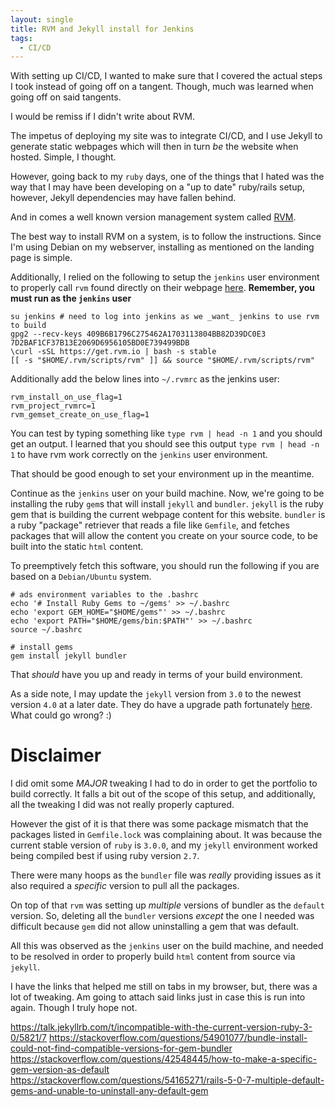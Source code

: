 ```yaml
---
layout: single
title: RVM and Jekyll install for Jenkins
tags:
  - CI/CD
---
```


With setting up CI/CD, I wanted to make sure that I covered the actual steps I took instead of going off on a tangent. Though, much was learned when going off on said tangents.

I would be remiss if I didn't write about RVM.

The impetus of deploying my site was to integrate CI/CD, and I use Jekyll to generate static webpages which will then in turn _be_ the website when hosted. Simple, I thought.

However, going back to my `ruby` days, one of the things that I hated was the way that I may have been developing on a "up to date" ruby/rails setup, however, Jekyll dependencies may have fallen behind.

And in comes a well known version management system called [RVM](https://rvm.io).

The best way to install RVM on a system, is to follow the instructions. Since I'm using Debian on my webserver, installing as mentioned on the landing page is simple.

Additionally, I relied on the following to setup the `jenkins` user environment to properly call `rvm` found directly on their webpage [here](https://rvm.io/integration/jenkins). **Remember, you must run as the `jenkins` user**


```
su jenkins # need to log into jenkins as we _want_ jenkins to use rvm to build
gpg2 --recv-keys 409B6B1796C275462A1703113804BB82D39DC0E3 7D2BAF1CF37B13E2069D6956105BD0E739499BDB
\curl -sSL https://get.rvm.io | bash -s stable
[[ -s "$HOME/.rvm/scripts/rvm" ]] && source "$HOME/.rvm/scripts/rvm"
```

Additionally add the below lines into `~/.rvmrc` as the jenkins user:

```
rvm_install_on_use_flag=1
rvm_project_rvmrc=1
rvm_gemset_create_on_use_flag=1
```

You can test by typing something like `type rvm | head -n 1` and you should get an output. I learned that you should see this output `type rvm | head -n 1` to have rvm work correctly on the `jenkins` user environment.

That should be good enough to set your environment up in the meantime.

Continue as the `jenkins` user on your build machine. Now, we're going to be installing the ruby `gem`s that will install `jekyll` and `bundler`. `jekyll` is the ruby gem that is building the current webpage content for this website. `bundler` is a ruby "package" retriever that reads a file like `Gemfile`, and fetches packages that will allow the content you create on your source code, to be built into the static `html` content.

To preemptively fetch this software, you should run the following if you are based on a `Debian/Ubuntu` system.

```
# ads environment variables to the .bashrc
echo '# Install Ruby Gems to ~/gems' >> ~/.bashrc
echo 'export GEM_HOME="$HOME/gems"' >> ~/.bashrc
echo 'export PATH="$HOME/gems/bin:$PATH"' >> ~/.bashrc
source ~/.bashrc

# install gems
gem install jekyll bundler
```

That _should_ have you up and ready in terms of your build environment.

As a side note, I may update the `jekyll` version from `3.0` to the newest version `4.0` at a later date. They do have a upgrade path fortunately [here](https://jekyllrb.com/docs/upgrading/). What could go wrong? :)

# Disclaimer
I did omit some _MAJOR_ tweaking I had to do in order to get the portfolio to build correctly. It falls a bit out of the scope of this setup, and additionally, all the tweaking I did was not really properly captured.

However the gist of it is that there was some package mismatch that the packages listed in `Gemfile.lock` was complaining about. It was because the current stable version of `ruby` is `3.0.0`, and my `jekyll` environment worked being compiled best if using ruby version `2.7`.

There were many hoops as the `bundler` file was _really_ providing issues as it also required a _specific_ version to pull all the packages.

On top of that `rvm` was setting up _multiple_ versions of bundler as the `default` version. So, deleting all the `bundler` versions _except_ the one I needed was difficult because `gem` did not allow uninstalling a gem that was default.

All this was observed as the `jenkins` user on the build machine, and needed to be resolved in order to properly build `html` content from source via `jekyll`.

I have the links that helped me still on tabs in my browser, but, there was a lot of tweaking. Am going to attach said links just in case this is run into again. Though I truly hope not.

https://talk.jekyllrb.com/t/incompatible-with-the-current-version-ruby-3-0/5821/7
https://stackoverflow.com/questions/54901077/bundle-install-could-not-find-compatible-versions-for-gem-bundler
https://stackoverflow.com/questions/42548445/how-to-make-a-specific-gem-version-as-default
https://stackoverflow.com/questions/54165271/rails-5-0-7-multiple-default-gems-and-unable-to-uninstall-any-default-gem
